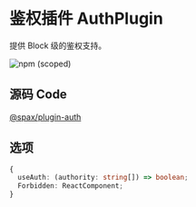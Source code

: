 # 鉴权插件 AuthPlugin

提供 Block 级的鉴权支持。

![npm (scoped)](https://img.shields.io/npm/v/@spax/plugin-auth?color=4caf50)

## 源码 Code

[@spax/plugin-auth](https://github.com/spaxjs/spax/tree/master/packages/plugin-auth)

## 选项

```typescript
{
  useAuth: (authority: string[]) => boolean;
  Forbidden: ReactComponent;
}
```
